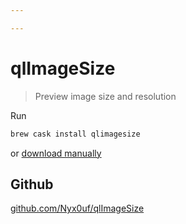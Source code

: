 ```yaml
---

---
```


# qlImageSize

> Preview image size and resolution

Run 

```sh
brew cask install qlimagesize
```

 or [download manually](https://github.com/Nyx0uf/qlImageSize#installation)

## Github
[github.com/Nyx0uf/qlImageSize](https://github.com/Nyx0uf/qlImageSize)
